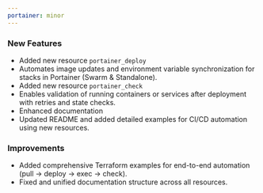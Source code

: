 ```yaml
---
portainer: minor
---
```


### New Features

- Added new resource `portainer_deploy`
- Automates image updates and environment variable synchronization for stacks in Portainer (Swarm & Standalone).
- Added new resource `portainer_check`
- Enables validation of running containers or services after deployment with retries and state checks.
- Enhanced documentation
- Updated README and added detailed examples for CI/CD automation using new resources.

### Improvements

- Added comprehensive Terraform examples for end-to-end automation (pull → deploy → exec → check).
- Fixed and unified documentation structure across all resources.
